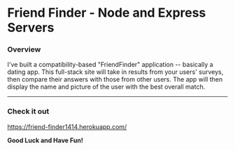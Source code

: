 # Friend Finder - Node and Express Servers

### Overview

I've built a compatibility-based "FriendFinder" application -- basically a dating app. This full-stack site will take in results from your users' surveys, then compare their answers with those from other users. The app will then display the name and picture of the user with the best overall match.

- - -

### Check it out

https://friend-finder1414.herokuapp.com/


**Good Luck and Have Fun!**
